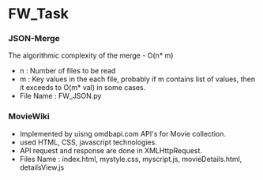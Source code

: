 # FW_Task
### JSON-Merge
The algorithmic complexity of the merge - O(n* m)
- n : Number of files to be read
- m : Key values in the each file, probably if m contains list of values, then it exceeds to O(m* val) in some cases.
- File Name : FW_JSON.py
 
### MovieWiki
- Implemented by uisng omdbapi.com API's for Movie collection.
- used HTML, CSS, javascript technologies.
- API request and response are done in XMLHttpRequest.
- Files Name : index.html, mystyle.css, myscript.js, movieDetails.html, detailsView.js

